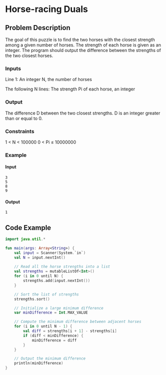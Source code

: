 # Horse-racing Duals

## Problem Description

The goal of this puzzle is to find the two horses with the closest strength among a given number of horses. The strength of each horse is given as an integer. The program should output the difference between the strengths of the two closest horses.

### Inputs

Line 1: An integer N, the number of horses

The following N lines: The strength Pi of each horse, an integer

### Output

The difference D between the two closest strengths. D is an integer greater than or equal to 0.

### Constraints

1 < N < 100000
0 < Pi ≤ 10000000

### Example

#### Input
```
3
5
8
9
```

#### Output
```
1
```

## Code Example

```kotlin
import java.util.*

fun main(args: Array<String>) {
    val input = Scanner(System.`in`)
    val N = input.nextInt()
    
    // Read all the horse strengths into a list
    val strengths = mutableListOf<Int>()
    for (i in 0 until N) {
        strengths.add(input.nextInt())
    }

    // Sort the list of strengths
    strengths.sort()

    // Initialize a large minimum difference
    var minDifference = Int.MAX_VALUE

    // Compute the minimum difference between adjacent horses
    for (i in 0 until N - 1) {
        val diff = strengths[i + 1] - strengths[i]
        if (diff < minDifference) {
            minDifference = diff
        }
    }

    // Output the minimum difference
    println(minDifference)
}

```
